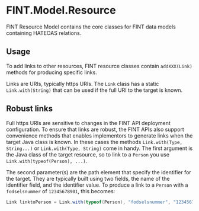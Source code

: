 # FINT.Model.Resource

FINT Resource Model contains the core classes for FINT data models containing HATEOAS relations.

## Usage

To add links to other resources, FINT resource classes contain `addXXX(Link)` methods for producing
specific links.

Links are URIs, typically https URIs.  The `Link` class has a static `Link.with(String)` that can be
used if the full URI to the target is known.

## Robust links

Full https URIs are sensitive to changes in the FINT API deployment configuration.  To ensure that
links are robust, the FINT APIs also support convenience methods that enables implementors to
generate links when the target Java class is known.  In these cases the methods
`Link.with(Type, String...)` or `Link.with(Type, String)` come in handy.  The first argument is the
Java class of the target resource, so to link to a `Person` you use
`Link.with(typeof(Person), ...)`.

The second parameter(s) are the path element that specify the identifier for the target.  They are
typically built using two fields, the name of the identifier field, and the identifier value.  To
produce a link to a `Person` with a `fodselsnummer` of `12345678901`, this becomes:

```csharp
Link linktoPerson = Link.with(typeof(Person), "fodselsnummer", "12345678901");
```
